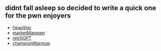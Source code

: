 ## didnt fall asleep so decided to write a quick one for the pwn enjoyers


* [heapStar](./heapStar/README.md)
* [marketManager](./marketManager/README.md)
* [retr0GPT](./retr0GPT/README.md)
* [championWarmup](./championWarmup/README.md)

